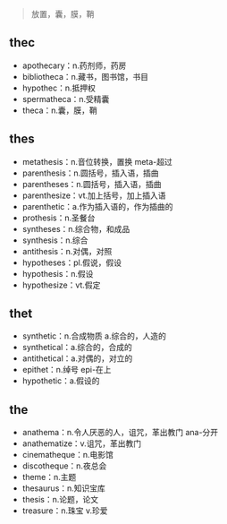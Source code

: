 ﻿


> 放置，囊，膜，鞘
## thec
 - apothecary：n.药剂师，药房
 - bibliotheca：n.藏书，图书馆，书目
 - hypothec：n.抵押权
 - spermatheca：n.受精囊
 - theca：n.囊，膜，鞘

## thes

 - metathesis：n.音位转换，置换 meta-超过
 - parenthesis：n.圆括号，插入语，插曲
 - parentheses：n.圆括号，插入语，插曲
 - parenthesize：vt.加上括号，加上插入语
 - parenthetic：a.作为插入语的，作为插曲的
 - prothesis：n.圣餐台
 - syntheses：n.综合物，和成品
 - synthesis：n.综合
 - antithesis：n.对偶，对照
 - hypotheses：pl.假说，假设
 - hypothesis：n.假设
 - hypothesize：vt.假定
 

## thet
 - synthetic：n.合成物质 a.综合的，人造的
 - synthetical：a.综合的，合成的
 - antithetical：a.对偶的，对立的
 - epithet：n.绰号 epi-在上
 - hypothetic：a.假设的

## the

 - anathema：n.令人厌恶的人，诅咒，革出教门 ana-分开
 - anathematize：v.诅咒，革出教门
 - cinematheque：n.电影馆
 - discotheque：n.夜总会
 - theme：n.主题
 - thesaurus：n.知识宝库
 - thesis：n.论题，论文
 - treasure：n.珠宝 v.珍爱

